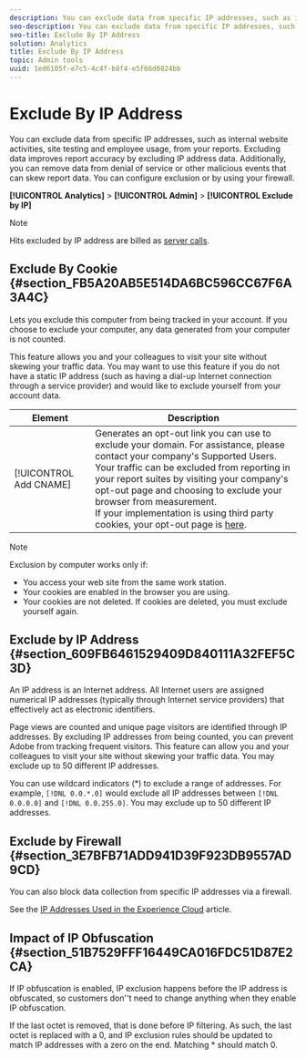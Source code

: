 ```yaml
---
description: You can exclude data from specific IP addresses, such as internal website activities, site testing and employee usage, from your reports. Excluding data improves report accuracy by excluding IP address data. Additionally, you can remove data from denial of service or other malicious events that can skew report data. You can configure exclusion or by using your firewall.
seo-description: You can exclude data from specific IP addresses, such as internal website activities, site testing and employee usage, from your reports. Excluding data improves report accuracy by excluding IP address data. Additionally, you can remove data from denial of service or other malicious events that can skew report data. You can configure exclusion or by using your firewall.
seo-title: Exclude By IP Address
solution: Analytics
title: Exclude By IP Address
topic: Admin tools
uuid: 1ed6105f-e7c5-4c4f-b8f4-e5f66d0824bb
---
```


# Exclude By IP Address

You can exclude data from specific IP addresses, such as internal website activities, site testing and employee usage, from your reports. Excluding data improves report accuracy by excluding IP address data. Additionally, you can remove data from denial of service or other malicious events that can skew report data. You can configure exclusion or by using your firewall.

**[!UICONTROL Analytics]** > **[!UICONTROL Admin]** > **[!UICONTROL Exclude by IP]**

>[!NOTE]
>
>Hits excluded by IP address are billed as [server calls](https://marketing.adobe.com/resources/help/en_US/reference/primary_server_calls.html).

## Exclude By Cookie {#section_FB5A20AB5E514DA6BC596CC67F6A3A4C}

Lets you exclude this computer from being tracked in your account. If you choose to exclude your computer, any data generated from your computer is not counted.

This feature allows you and your colleagues to visit your site without skewing your traffic data. You may want to use this feature if you do not have a static IP address (such as having a dial-up Internet connection through a service provider) and would like to exclude yourself from your account data. 

| Element | Description |
|--- |--- |
|[!UICONTROL Add CNAME]|Generates an opt-out link you can use to exclude your domain. For assistance, please contact your company's Supported Users. <br>Your traffic can be excluded from reporting in your report suites by visiting your company's opt-out page and choosing to exclude your browser from measurement. <br>If your implementation is using third party cookies, your opt-out page is [here](https://democorp.112.2o7.net/optout.html?locale=en_US&popup=true).|

>[!NOTE]
>
>Exclusion by computer works only if:
>
>* You access your web site from the same work station. 
>* Your cookies are enabled in the browser you are using. 
>* Your cookies are not deleted. If cookies are deleted, you must exclude yourself again. 

## Exclude by IP Address {#section_609FB6461529409D840111A32FEF5C3D}

An IP address is an Internet address. All Internet users are assigned numerical IP addresses (typically through Internet service providers) that effectively act as electronic identifiers.

Page views are counted and unique page visitors are identified through IP addresses. By excluding IP addresses from being counted, you can prevent Adobe from tracking frequent visitors. This feature can allow you and your colleagues to visit your site without skewing your traffic data. You may exclude up to 50 different IP addresses.

You can use wildcard indicators (&#42;) to exclude a range of addresses. For example, `[!DNL 0.0.*.0]` would exclude all IP addresses between `[!DNL 0.0.0.0]` and `[!DNL 0.0.255.0]`. You may exclude up to 50 different IP addresses.

## Exclude by Firewall {#section_3E7BFB71ADD941D39F923DB9557AD9CD}

You can also block data collection from specific IP addresses via a firewall.

See the [IP Addresses Used in the Experience Cloud](https://marketing.adobe.com/resources/help/en_US/home/index.html#kb-adobe-ip-addresses) article.

## Impact of IP Obfuscation {#section_51B7529FFF16449CA016FDC51D87E2CA}

If IP obfuscation is enabled, IP exclusion happens before the IP address is obfuscated, so customers don''t need to change anything when they enable IP obfuscation.

If the last octet is removed, that is done before IP filtering. As such, the last octet is replaced with a 0, and IP exclusion rules should be updated to match IP addresses with a zero on the end. Matching &#42; should match 0. 
